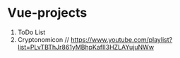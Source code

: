 # Vue-projects
1. ToDo List
2. Cryptonomicon // https://www.youtube.com/playlist?list=PLvTBThJr861yMBhpKafII3HZLAYujuNWw
